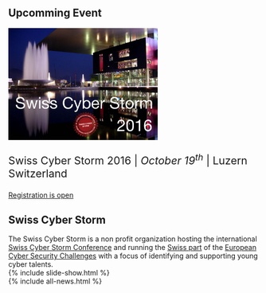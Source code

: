 <!-- include hero.html  for text animation --> 

<!-- include latest-news.html --> 
<article>
<h2>Upcomming Event</h2>
<div class="row">
  <div class="col-xs-12 col-sm-5">
    <a href="/conference"><img src="/img/venue/kkl_scs_2016.png" alt="Swiss Cyber Strom 2016"/></a>
  </div>
  <div class="col-xs-12 col-sm-5">
    <p style="font-size: 16pt">Swiss Cyber Storm 2016 | 
    <i>October 19<sup>th</sup></i> | Luzern Switzerland </p>
    <a class="btn btn-primary" href="http://www.eventbee.com/v/swisscyberstorm/event?eid=128834034" target="_blank">Registration is open</a>
  </div>
</div>
</article>
<article>
<h2>Swiss Cyber Storm</h2>
The Swiss Cyber Storm is a non profit organization hosting the international <a href="/conference/">Swiss Cyber Storm Conference</a> and running the <a href="/challenges">Swiss part</a> of the <a href="http://www.europeancybersecuritychallenge.eu" target="_blank">European Cyber Security Challenges</a> with a focus of identifying and supporting young cyber talents.
</article>
<article>
{% include slide-show.html %}
</article>
{% include all-news.html %}

